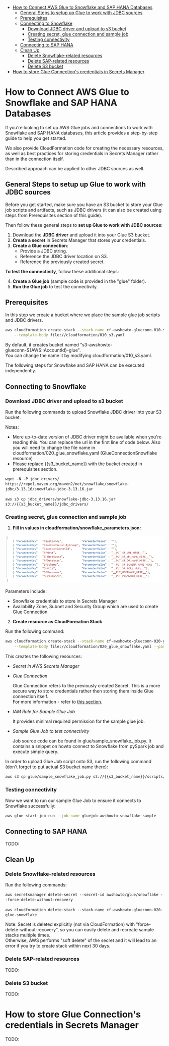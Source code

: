 - [How to Connect AWS Glue to Snowflake and SAP HANA Databases](#how-to-connect-aws-glue-to-snowflake-and-sap-hana-databases)
  - [General Steps to setup up Glue to work with JDBC sources](#general-steps-to-setup-up-glue-to-work-with-jdbc-sources)
  - [Prerequisites](#prerequisites)
  - [Connecting to Snowflake](#connecting-to-snowflake)
    - [Download JDBC driver and upload to s3 bucket](#download-jdbc-driver-and-upload-to-s3-bucket)
    - [Creating secret, glue connection and sample job](#creating-secret-glue-connection-and-sample-job)
    - [Testing connectivity](#testing-connectivity)
  - [Connecting to SAP HANA](#connecting-to-sap-hana)
  - [Clean Up](#clean-up)
    - [Delete Snowflake-related resources](#delete-snowflake-related-resources)
    - [Delete SAP-related resources](#delete-sap-related-resources)
    - [Delete S3 bucket](#delete-s3-bucket)
- [How to store Glue Connection's credentials in Secrets Manager](#how-to-store-glue-connections-credentials-in-secrets-manager)



<a id="introduction"></a>
# How to Connect AWS Glue to Snowflake and SAP HANA Databases

If you're looking to set up AWS Glue jobs and connections to work with Snowflake and SAP HANA databases, this article provides a step-by-step guide to help you get started. 

We also provide CloudFormation code for creating the necessary resources, as well as best practices for storing credentials in Secrets Manager rather than in the connection itself.

Described approach can be applied to other JDBC sources as well.

<a id="general-steps"></a>
## General Steps to setup up Glue to work with JDBC sources

Before you get started, make sure you have an S3 bucket to store your Glue job scripts and artifacts, such as JDBC drivers
(it can also be created using steps from Prerequisites section of this guide).

Then follow these general steps to **set up Glue to work with JDBC sources**:

1. Download the **JDBC driver** and upload it into your Glue S3 bucket.
2. **Create a secret** in Secrets Manager that stores your credentials.
3. **Create a Glue connection**:
    - Provide a JDBC string.
    - Reference the JDBC driver location on S3.
    - Reference the previously created secret.

**To test the connectivity**, follow these additional steps:

4. **Create a Glue job** (sample code is provided in the "glue" folder).
5. **Run the Glue job** to test the connectivity.

<a id="prerequisites"></a>
## Prerequisites

In this step we create a bucket where we place the sample glue job scripts and JDBC drivers.
```bash
aws cloudformation create-stack --stack-name cf-awshowto-glueconn-010-s3 \
    --template-body file://cloudformation/010_s3.yaml
```

By default, it creates bucket named "s3-awshowto-glueconn-${AWS::AccountId}-glue".  
You can change the name it by modifying cloudformation/010_s3.yaml.

The following steps for Snowflake and SAP HANA can be executed independently.

<a id="snowflake"></a>
## Connecting to Snowflake

### Download JDBC driver and upload to s3 bucket

Run the following commands to upload Snowflake JDBC driver into your S3 bucket.

Notes:
* More up-to-date version of JDBC driver might be available when you're reading this. You can replace the url in the first line of code below. Also you will need to change the file name in cloudformation/020_glue_snowflake.yaml (GlueConnectionSnowflake resource)
* Please replace {{s3_bucket_name}} with the bucket created in prerequisites section.

```
wget -N -P jdbc_drivers/ https://repo1.maven.org/maven2/net/snowflake/snowflake-jdbc/3.13.16/snowflake-jdbc-3.13.16.jar

aws s3 cp jdbc_drivers/snowflake-jdbc-3.13.16.jar s3://{{s3_bucket_name}}/jdbc_drivers/
```

### Creating secret, glue connection and sample job

1. **Fill in values in cloudformation/snowflake_parameters.json:**

![Snowflake parameters](images/snowflake_parameters.png)

Parameters include:
- Snowflake credentials to store in Secrets Manager
- Availability Zone, Subnet and Security Group which are used to create Glue Connection

2. **Create resource as CloudFormation Stack**

Run the following command:
```bash
aws cloudformation create-stack --stack-name cf-awshowto-glueconn-020-glue-snowflake --capabilities CAPABILITY_NAMED_IAM \
    --template-body file://cloudformation/020_glue_snowflake.yaml --parameters file://cloudformation/snowflake_parameters.json
```

This creates the following resources:
* *Secret in AWS Secrets Manager*
* *Glue Connection*

  Glue Connection refers to the previously created Secret. This is a more secure way to store credentials rather then storing them inside Glue connection itself.  
  For more information - refer to [this section](#use-secret-in-glue-connection).

* *IAM Role for Sample Glue Job*

  It provides minimal required permission for the sample glue job.

* *Sample Glue Job to test connectivity*

  Job source code can be found in glue/sample_snowflake_job.py.
  It contains a snippet on howto connect to Snowflake from pySpark job and execute simple query.

In order to upload Glue Job script onto S3, run the following command (don't forget to put actual S3 bucket name there):
```bash
aws s3 cp glue/sample_snowflake_job.py s3://{{s3_bucket_name}}/scripts/
```

### Testing connectivity

Now we want to run our sample Glue Job to ensure it connects to Snowflake successfully:
```bash
aws glue start-job-run --job-name gluejob-awshowto-snowflake-sample
```

<a id="sap"></a>
## Connecting to SAP HANA

TODO:

## Clean Up

### Delete Snowflake-related resources

Run the following commands:
```
aws secretsmanager delete-secret --secret-id awshowto/glue/snowflake --force-delete-without-recovery

aws cloudformation delete-stack --stack-name cf-awshowto-glueconn-020-glue-snowflake
```
Note: Secret is deleted explicitly (not via CloudFormation) with "force-delete-without-recovery", so you can easily
delete and recreate sample stacks multiple times.  
Otherwise, AWS performs "soft delete" of the secret and it will lead to an error if you try to create stack within next 30 days.

### Delete SAP-related resources

TODO:

### Delete S3 bucket

TODO:

<a id="use-secret-in-glue-connection"></a>
# How to store Glue Connection's credentials in Secrets Manager

TODO:


